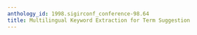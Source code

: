 ```yaml
---
anthology_id: 1998.sigirconf_conference-98.64
title: Multilingual Keyword Extraction for Term Suggestion
---
```

